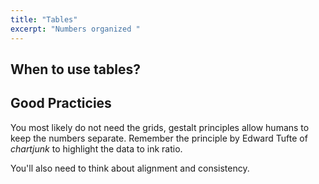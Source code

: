 ```yaml
---
title: "Tables"
excerpt: "Numbers organized "
---
```

## When to use tables?

## Good Practicies
You most likely do not need the grids, gestalt principles allow humans to keep the numbers separate. Remember the principle by Edward Tufte of *chartjunk* to highlight the data to ink ratio.

You'll also need to think about alignment and consistency. 
